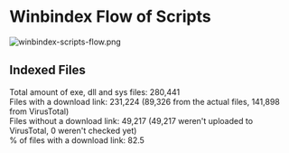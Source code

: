 # Winbindex Flow of Scripts

![winbindex-scripts-flow.png](winbindex-scripts-flow.png)

## Indexed Files

<!--FileStats-->
Total amount of exe, dll and sys files: 280,441  
Files with a download link: 231,224 (89,326 from the actual files, 141,898 from VirusTotal)  
Files without a download link: 49,217 (49,217 weren't uploaded to VirusTotal, 0 weren't checked yet)  
% of files with a download link: 82.5  
<!--/FileStats-->
